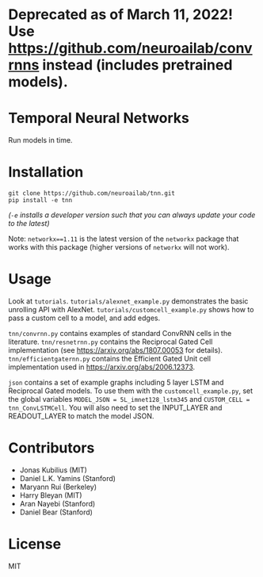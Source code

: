 # Deprecated as of March 11, 2022! Use https://github.com/neuroailab/convrnns instead (includes pretrained models).

# Temporal Neural Networks

Run models in time.

# Installation

```
git clone https://github.com/neuroailab/tnn.git
pip install -e tnn
```

*(`-e` installs a developer version such that you can always update your code to the latest)*

Note: `networkx==1.11` is the latest version of the `networkx` package that works with this package (higher versions of `networkx` will not work).

# Usage

Look at `tutorials`. `tutorials/alexnet_example.py` demonstrates the basic unrolling API with AlexNet. `tutorials/customcell_example.py` shows how to pass a custom cell to a model, and add edges. 

`tnn/convrnn.py` contains examples of standard ConvRNN cells in the literature. `tnn/resnetrnn.py` contains the Reciprocal Gated Cell implementation (see https://arxiv.org/abs/1807.00053 for details). `tnn/efficientgaternn.py` contains the Efficient Gated Unit cell implementation used in https://arxiv.org/abs/2006.12373.

`json` contains a set of example graphs including 5 layer LSTM and Reciprocal Gated models. To use them with the `customcell_example.py`, set the global variables `MODEL_JSON = 5L_imnet128_lstm345` and `CUSTOM_CELL = tnn_ConvLSTMCell`. You will also need to set the INPUT_LAYER and READOUT_LAYER to match the model JSON.

# Contributors

- Jonas Kubilius (MIT)
- Daniel L.K. Yamins (Stanford)
- Maryann Rui (Berkeley)
- Harry Bleyan (MIT)
- Aran Nayebi (Stanford)
- Daniel Bear (Stanford)

# License

MIT
